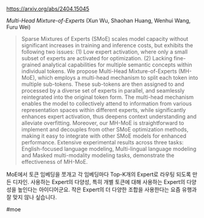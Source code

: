 https://arxiv.org/abs/2404.15045

*Multi-Head Mixture-of-Experts* (Xun Wu, Shaohan Huang, Wenhui Wang, Furu Wei)

> Sparse Mixtures of Experts (SMoE) scales model capacity without significant increases in training and inference costs, but exhibits the following two issues: (1) Low expert activation, where only a small subset of experts are activated for optimization. (2) Lacking fine-grained analytical capabilities for multiple semantic concepts within individual tokens. We propose Multi-Head Mixture-of-Experts (MH-MoE), which employs a multi-head mechanism to split each token into multiple sub-tokens. These sub-tokens are then assigned to and processed by a diverse set of experts in parallel, and seamlessly reintegrated into the original token form. The multi-head mechanism enables the model to collectively attend to information from various representation spaces within different experts, while significantly enhances expert activation, thus deepens context understanding and alleviate overfitting. Moreover, our MH-MoE is straightforward to implement and decouples from other SMoE optimization methods, making it easy to integrate with other SMoE models for enhanced performance. Extensive experimental results across three tasks: English-focused language modeling, Multi-lingual language modeling and Masked multi-modality modeling tasks, demonstrate the effectiveness of MH-MoE.

MoE에서 토큰 임베딩을 쪼개고 각 임베딩마다 Top-K개의 Expert로 라우팅 되도록 만든 디자인. 사용하는 Expert의 다양성, 특히 개별 토큰에 대해 사용하는 Expert의 다양성을 높인다는 아이디어군요. 작은 Expert의 더 다양한 조합을 사용한다는 요즘 유행과 잘 맞지 않나 싶습니다.

#moe 